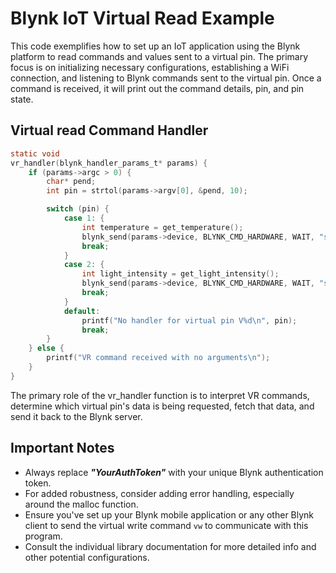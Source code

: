 # Blynk IoT Virtual Read Example

This code exemplifies how to set up an IoT application using the Blynk platform to read commands and values sent to a
virtual pin. The primary focus is on initializing necessary configurations, establishing a WiFi connection, and
listening to Blynk commands sent to the virtual pin. Once a command is received, it will print out the command details,
pin, and pin state.

## Virtual read Command Handler
```c
static void
vr_handler(blynk_handler_params_t* params) {
    if (params->argc > 0) {
        char* pend;
        int pin = strtol(params->argv[0], &pend, 10);

        switch (pin) {
            case 1: {
                int temperature = get_temperature();
                blynk_send(params->device, BLYNK_CMD_HARDWARE, WAIT, "si", "vw", pin, temperature);
                break;
            }
            case 2: {
                int light_intensity = get_light_intensity();
                blynk_send(params->device, BLYNK_CMD_HARDWARE, WAIT, "si", "vw", pin, light_intensity);
                break;
            }
            default:
                printf("No handler for virtual pin V%d\n", pin);
                break;
        }
    } else {
        printf("VR command received with no arguments\n");
    }
}
```
The primary role of the vr_handler function is to interpret VR commands, determine which virtual pin's data is being
requested, fetch that data, and send it back to the Blynk server.

## Important Notes

* Always replace **_"YourAuthToken"_** with your unique Blynk authentication token.
* For added robustness, consider adding error handling, especially around the malloc function.
* Ensure you've set up your Blynk mobile application or any other Blynk client to send the virtual write command `vw`
  to communicate with this program.
* Consult the individual library documentation for more detailed info and other potential configurations.

